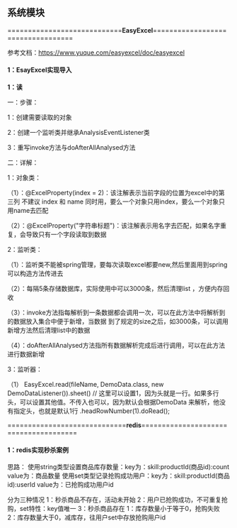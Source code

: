 ## 系统模块
============================**EasyExcel**==================================

参考文档：https://www.yuque.com/easyexcel/doc/easyexcel
#### 1：EsayExcel实现导入
**1：读**

一：步骤：

1：创建需要读取的对象

2：创建一个监听类并继承AnalysisEventListener类

3：重写invoke方法与doAfterAllAnalysed方法

二：详解：

1：对象类：

（1）：@ExcelProperty(index = 2)：该注解表示当前字段的位置为excel中的第三列
不建议 index 和 name 同时用，要么一个对象只用index，要么一个对象只用name去匹配

（2）：@ExcelProperty("字符串标题")：该注解表示用名字去匹配，如果名字重复，会导致只有一个字段读取到数据

2：监听类：

（1）：监听类不能被spring管理，要每次读取excel都要new,然后里面用到spring可以构造方法传进去

（2）：每隔5条存储数据库，实际使用中可以3000条，然后清理list ，方便内存回收

（3）：invoke方法指每解析到一条数据都会调用一次，可以在此方法中将解析到的数据放入集合中便于新增，当数据
到了规定的size之后，如3000条，可以调用新增方法然后清理list中的数据

（4）：doAfterAllAnalysed方法指所有数据解析完成后进行调用，可以在此方法进行数据新增

3：监听器：

（1）
 EasyExcel.read(fileName, DemoData.class, new DemoDataListener()).sheet()
            // 这里可以设置1，因为头就是一行。如果多行头，可以设置其他值。不传入也可以，因为默认会根据DemoData 来解析，他没有指定头，也就是默认1行
            .headRowNumber(1).doRead();




=============================**redis**====================================== 
#### 1：redis实现秒杀案例
思路：
使用string类型设置商品库存数量：key为：skill:productId(商品id):count value为：商品数量
使用set类型记录抢购成功用户：key为：skill:productId(商品id):userId value为：已抢购成功用户id

分为三种情况
1：秒杀商品不存在，活动未开始
2：用户已抢购成功，不可重复抢购，set特性：key值唯一
3：秒杀商品存在
    1：库存数量小于等于0，抢购失败
    2：库存数量大于0，减库存，往用户set中存放抢购用户id
